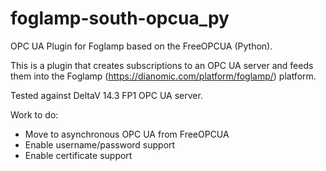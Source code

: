 # foglamp-south-opcua_py
OPC UA Plugin for Foglamp based on the FreeOPCUA (Python).

This is a plugin that creates subscriptions to an OPC UA server and feeds them into the Foglamp (https://dianomic.com/platform/foglamp/) platform.

Tested against DeltaV 14.3 FP1 OPC UA server.


Work to do:
* Move to asynchronous OPC UA from FreeOPCUA
* Enable username/password support
* Enable certificate support
